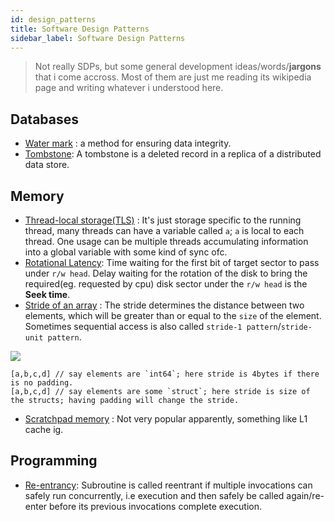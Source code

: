 ```yaml
---
id: design_patterns
title: Software Design Patterns
sidebar_label: Software Design Patterns
---
```


> Not really SDPs, but some general development ideas/words/**jargons** that i come accross. Most of them are just me reading its wikipedia page and writing whatever i understood here.

## Databases

- [Water mark](<https://en.wikipedia.org/wiki/Watermark_(data_file)>) : a method for ensuring data integrity.
- [Tombstone](<https://en.wikipedia.org/wiki/Tombstone_(data_store)>): A tombstone is a deleted record in a replica of a distributed data store.

## Memory

- [Thread-local storage(TLS)](https://en.wikipedia.org/wiki/Thread-local_storage) : It's just storage specific to the running thread, many threads can have a variable called `a`; `a` is local to each thread. One usage can be multiple threads accumulating information into a global variable with some kind of sync ofc.
- [Rotational Latency](https://en.wikipedia.org/wiki/Hard_disk_drive_performance_characteristics#Rotational_latency): Time waiting for the first bit of target sector to pass under `r/w head`. Delay waiting for the rotation of the disk to bring the required(eg. requested by cpu) disk sector under the `r/w head` is the **Seek time**.
- [Stride of an array](https://en.wikipedia.org/wiki/Stride_of_an_array) : The stride determines the distance between two elements, which will be greater than or equal to the `size` of the element. Sometimes sequential access is also called `stride-1 pattern`/`stride-unit pattern`.

![](/img//stride-padding.png)

```
[a,b,c,d] // say elements are `int64`; here stride is 4bytes if there is no padding.
[a,b,c,d] // say elements are some `struct`; here stride is size of the structs; having padding will change the stride.
```

- [Scratchpad memory](https://en.wikipedia.org/wiki/Scratchpad_memory) : Not very popular apparently, something like L1 cache ig.

## Programming

- [Re-entrancy](<https://en.wikipedia.org/wiki/Reentrancy_(computing)>): Subroutine is called reentrant if multiple invocations can safely run concurrently, i.e execution and then safely be called again/re-enter before its previous invocations complete execution.
